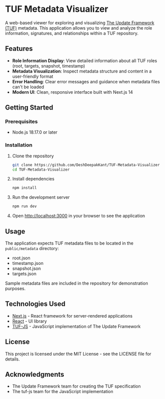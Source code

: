 # TUF Metadata Visualizer

A web-based viewer for exploring and visualizing [The Update Framework (TUF)](https://theupdateframework.io/) metadata. This application allows you to view and analyze the role information, signatures, and relationships within a TUF repository.

## Features

- **Role Information Display**: View detailed information about all TUF roles (root, targets, snapshot, timestamp)
- **Metadata Visualization**: Inspect metadata structure and content in a user-friendly format
- **Error Handling**: Clear error messages and guidance when metadata files can't be loaded
- **Modern UI**: Clean, responsive interface built with Next.js 14

## Getting Started

### Prerequisites

- Node.js 18.17.0 or later

### Installation

1. Clone the repository
   ```bash
   git clone https://github.com/DeshDeepakKant/TUF-Metadata-Visualizer.git
   cd TUF-Metadata-Visualizer
   ```

2. Install dependencies
   ```bash
   npm install
   ```

3. Run the development server
   ```bash
   npm run dev
   ```

4. Open [http://localhost:3000](http://localhost:3000) in your browser to see the application

## Usage

The application expects TUF metadata files to be located in the `public/metadata` directory:
- root.json
- timestamp.json
- snapshot.json
- targets.json

Sample metadata files are included in the repository for demonstration purposes.

## Technologies Used

- [Next.js](https://nextjs.org/) - React framework for server-rendered applications
- [React](https://reactjs.org/) - UI library
- [TUF-JS](https://github.com/theupdateframework/tuf-js) - JavaScript implementation of The Update Framework

## License

This project is licensed under the MIT License - see the LICENSE file for details.

## Acknowledgments

- The Update Framework team for creating the TUF specification
- The tuf-js team for the JavaScript implementation


